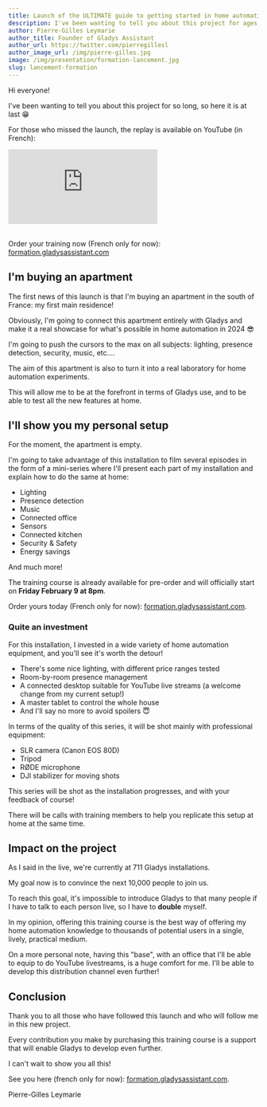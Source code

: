 ```yaml
---
title: Launch of the ULTIMATE guide to getting started in home automation 🚀
description: I've been wanting to tell you about this project for ages, and here it is at last!
author: Pierre-Gilles Leymarie
author_title: Founder of Gladys Assistant
author_url: https://twitter.com/pierregillesl
author_image_url: /img/pierre-gilles.jpg
image: /img/presentation/formation-lancement.jpg
slug: lancement-formation
---
```


Hi everyone!

I've been wanting to tell you about this project for so long, so here it is at last 😁

For those who missed the launch, the replay is available on YouTube (in French):

<div class="youtubeVideoContainerInBlog">
    <iframe  src="https://www.youtube.com/embed/60hu25gmTYA" title="YouTube video player" frameborder="0" allow="accelerometer; autoplay; clipboard-write; encrypted-media; gyroscope; picture-in-picture; web-share" allowfullscreen></iframe>
</div>
<br />

Order your training now (French only for now): [formation.gladysassistant.com](https://formation.gladysassistant.com)

## I'm buying an apartment

The first news of this launch is that I'm buying an apartment in the south of France: my first main residence!

Obviously, I'm going to connect this apartment entirely with Gladys and make it a real showcase for what's possible in home automation in 2024 😎

I'm going to push the cursors to the max on all subjects: lighting, presence detection, security, music, etc....

The aim of this apartment is also to turn it into a real laboratory for home automation experiments.

This will allow me to be at the forefront in terms of Gladys use, and to be able to test all the new features at home.

## I'll show you my personal setup

For the moment, the apartment is empty.

<!--truncate-->

I'm going to take advantage of this installation to film several episodes in the form of a mini-series where I'll present each part of my installation and explain how to do the same at home:

- Lighting
- Presence detection
- Music
- Connected office
- Sensors
- Connected kitchen
- Security & Safety
- Energy savings

And much more!

The training course is already available for pre-order and will officially start on **Friday February 9 at 8pm**.

Order yours today (French only for now): [formation.gladysassistant.com](https://formation.gladysassistant.com).

### Quite an investment

For this installation, I invested in a wide variety of home automation equipment, and you'll see it's worth the detour!

- There's some nice lighting, with different price ranges tested
- Room-by-room presence management
- A connected desktop suitable for YouTube live streams (a welcome change from my current setup!)
- A master tablet to control the whole house
- And I'll say no more to avoid spoilers 😇

In terms of the quality of this series, it will be shot mainly with professional equipment:

- SLR camera (Canon EOS 80D)
- Tripod
- RØDE microphone
- DJI stabilizer for moving shots

This series will be shot as the installation progresses, and with your feedback of course!

There will be calls with training members to help you replicate this setup at home at the same time.

## Impact on the project

As I said in the live, we're currently at 711 Gladys installations.

My goal now is to convince the next 10,000 people to join us.

To reach this goal, it's impossible to introduce Gladys to that many people if I have to talk to each person live, so I have to **double** myself.

In my opinion, offering this training course is the best way of offering my home automation knowledge to thousands of potential users in a single, lively, practical medium.

On a more personal note, having this "base", with an office that I'll be able to equip to do YouTube livestreams, is a huge comfort for me. I'll be able to develop this distribution channel even further!

## Conclusion

Thank you to all those who have followed this launch and who will follow me in this new project.

Every contribution you make by purchasing this training course is a support that will enable Gladys to develop even further.

I can't wait to show you all this!

See you here (french only for now): [formation.gladysassistant.com](https://formation.gladysassistant.com).

Pierre-Gilles Leymarie
